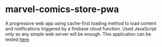 
# marvel-comics-store-pwa

A progressive web app using cache-first loading method to load content and notifications triggered by a firebase cloud function. Used JavaScript only so any simple web server will be enough. This application can be tested [here](https://marvel-commics-store.firebaseapp.com/#characters-content).